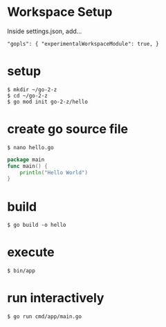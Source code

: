 # Workspace Setup
Inside settings.json, add...
```code
"gopls": { "experimentalWorkspaceModule": true, }
```
# setup
```console
$ mkdir ~/go-2-z
$ cd ~/go-2-z
$ go mod init go-2-z/hello
```
# create go source file
```console
$ nano hello.go
```
```go
package main
func main() {
    println("Hello World")
}
```
# build
```console
$ go build -o hello 
```
# execute
```console
$ bin/app
```
# run interactively
```console
$ go run cmd/app/main.go
```
